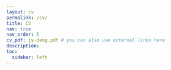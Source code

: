 ```yaml
---
layout: cv
permalink: /cv/
title: CV
nav: true
nav_order: 5
cv_pdf: jy-deng.pdf # you can also use external links here
description: 
toc:
  sidebar: left
---
```

